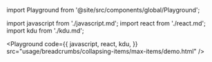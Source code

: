 import Playground from '@site/src/components/global/Playground';

import javascript from './javascript.md';
import react from './react.md';
import kdu from './kdu.md';

<Playground
  code={{ javascript, react, kdu, }}
  src="usage/breadcrumbs/collapsing-items/max-items/demo.html"
/>